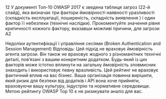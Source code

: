 12 У документі Топ-10 OWASP 2017 є зведена таблиця загроз (22-й слайд), яка визначає три
фактори ймовірності наявності уразливості (складність експлуатації, поширеність,
складність виявлення ) і один фактор її небезпеки (технічні наслідки). Прокоментуйте
значення рівня критичності кожного фактору, вказавши можливі причини, для загрози А2

Недоліки аутентифікації і управління сесіями (Broken Authentication and Session
Management)
Відповідь:
Цей підхід не враховує ймовірність агента загрози. Він також не враховує жодного з різноманітних
технічні деталі, пов’язані з вашим конкретним додатком. Будь-який із цих факторів може істотно вплинути на загальну ймовірність 
зловмисник знаходить і використовує певну вразливість. Цей рейтинг не враховує фактичний вплив на вас бізнес. Ваша організація повинна вирішити, 
який ризик для безпеки від додатків і API вона хоче прийняти, враховуючи вашу культуру, індустрію та нормативне середовище. Метою рейтингу 
OWASP Top 10 є не ризикувати аналіз для вас.
